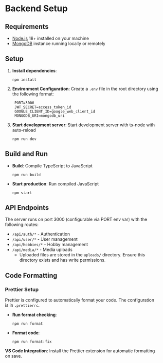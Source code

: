 # Backend Setup

## Requirements

- [Node.js](https://nodejs.org/en/download/) 18+ installed on your machine
- [MongoDB](https://www.mongodb.com/) instance running locally or remotely

## Setup

1. **Install dependencies**:

   ```
   npm install
   ```

2. **Environment Configuration**: Create a `.env` file in the root directory using the following format:

   ```
    PORT=3000
    JWT_SECRET=access_token_id
    GOOGLE_CLIENT_ID=google_web_client_id
    MONGODB_URI=mongodb_uri
   ```

3. **Start development server**: Start development server with ts-node with auto-reload
   ```
   npm run dev
   ```

## Build and Run

- **Build**: Compile TypeScript to JavaScript
  ```
  npm run build
  ```
- **Start production**: Run compiled JavaScript
  ```
  npm start
  ```

## API Endpoints

The server runs on port 3000 (configurable via PORT env var) with the following routes:

- `/api/auth/*` - Authentication
- `/api/user/*` - User management
- `/api/hobbies/*` - Hobby management
- `/api/media/*` - Media uploads
  - Uploaded files are stored in the `uploads/` directory. Ensure this directory exists and has write permissions.

## Code Formatting

### Prettier Setup

Prettier is configured to automatically format your code. The configuration is in `.prettierrc`.

- **Run format checking**:
  ```
  npm run format
  ```
- **Format code**:
  ```
  npm run format:fix
  ```

**VS Code Integration**: Install the Prettier extension for automatic formatting on save.
